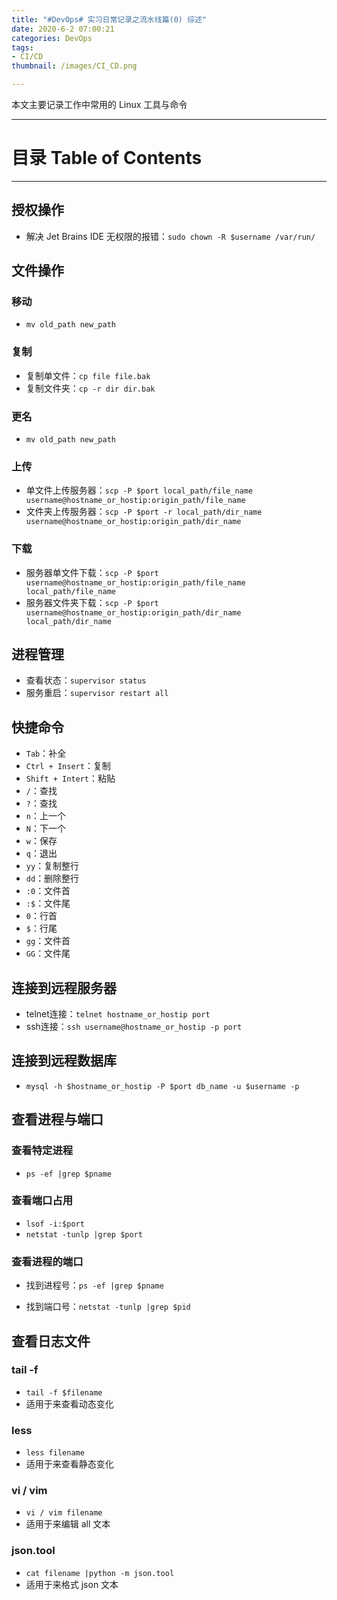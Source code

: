 ```yaml
---
title: "#DevOps# 实习日常记录之流水线篇(0) 综述"
date: 2020-6-2 07:00:21
categories: DevOps
tags:
- CI/CD
thumbnail: /images/CI_CD.png

---
```




本文主要记录工作中常用的 Linux 工具与命令



---



<!-- more -->



# **目录 Table of Contents**

<!-- toc -->

---

## 授权操作

- 解决 Jet Brains IDE 无权限的报错：`sudo chown -R $username /var/run/`

## 文件操作

### 移动

- `mv old_path new_path`

### 复制

- 复制单文件：`cp file file.bak`
- 复制文件夹：`cp -r dir dir.bak`

### 更名

- `mv old_path new_path`

### 上传

- 单文件上传服务器：`scp -P $port local_path/file_name username@hostname_or_hostip:origin_path/file_name`
- 文件夹上传服务器：`scp -P $port -r local_path/dir_name username@hostname_or_hostip:origin_path/dir_name`

### 下载

- 服务器单文件下载：`scp -P $port username@hostname_or_hostip:origin_path/file_name local_path/file_name`
- 服务器文件夹下载：`scp -P $port username@hostname_or_hostip:origin_path/dir_name local_path/dir_name`

## 进程管理

- 查看状态：`supervisor status`
- 服务重启：`supervisor restart all`

## 快捷命令

- `Tab`：补全
- `Ctrl + Insert`：复制
- `Shift + Intert`：粘贴
- `/`：查找
- `?`：查找
- `n`：上一个
- `N`：下一个
- `w`：保存
- `q`：退出
- `yy`：复制整行
- `dd`：删除整行
- `:0`：文件首
- `:$`：文件尾
- `0`：行首
- `$`：行尾
- `gg`：文件首
- `GG`：文件尾

## 连接到远程服务器

- telnet连接：`telnet hostname_or_hostip port`
- ssh连接：`ssh username@hostname_or_hostip -p port`

## 连接到远程数据库

- `mysql -h $hostname_or_hostip -P $port db_name -u $username -p`

## 查看进程与端口

### 查看特定进程

- `ps -ef |grep $pname`

### 查看端口占用

- `lsof -i:$port`
- `netstat -tunlp |grep $port`

### 查看进程的端口

- 找到进程号：`ps -ef |grep $pname`

- 找到端口号：`netstat -tunlp |grep $pid`

## 查看日志文件

### tail -f

- `tail -f $filename`
- 适用于来查看动态变化

### less

- `less filename`
- 适用于来查看静态变化

### vi / vim

- `vi / vim filename`
- 适用于来编辑 all 文本

### json.tool

- `cat filename |python -m json.tool`
- 适用于来格式 json 文本

